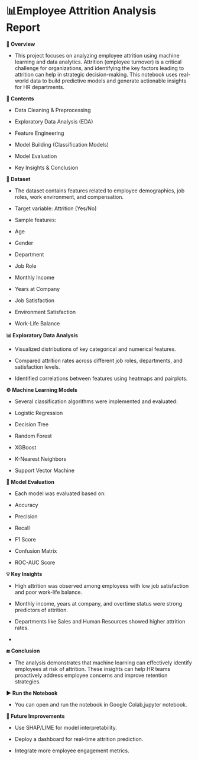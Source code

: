 # 📊Employee Attrition Analysis Report

**📝 Overview**
* This project focuses on analyzing employee attrition using machine learning and data analytics. Attrition (employee turnover) is a critical challenge for organizations, and identifying the key factors leading to attrition can help in strategic decision-making. This notebook uses real-world data to build predictive models and generate actionable insights for HR departments.

**📂 Contents**
* Data Cleaning & Preprocessing

* Exploratory Data Analysis (EDA)

* Feature Engineering

* Model Building (Classification Models)

* Model Evaluation

* Key Insights & Conclusion
  

**📁 Dataset**
* The dataset contains features related to employee demographics, job roles, work environment, and compensation.

* Target variable: Attrition (Yes/No)

* Sample features:

* Age

* Gender

* Department

* Job Role

* Monthly Income

* Years at Company

* Job Satisfaction

* Environment Satisfaction

* Work-Life Balance
  

**📊 Exploratory Data Analysis**
* Visualized distributions of key categorical and numerical features.

* Compared attrition rates across different job roles, departments, and satisfaction levels.

* Identified correlations between features using heatmaps and pairplots.
  

**⚙️ Machine Learning Models**
* Several classification algorithms were implemented and evaluated:

* Logistic Regression

* Decision Tree

* Random Forest

* XGBoost

* K-Nearest Neighbors

* Support Vector Machine


**🧪 Model Evaluation**
* Each model was evaluated based on:

* Accuracy

* Precision

* Recall

* F1 Score

* Confusion Matrix

* ROC-AUC Score



**💡 Key Insights**
* High attrition was observed among employees with low job satisfaction and poor work-life balance.

* Monthly income, years at company, and overtime status were strong predictors of attrition.

* Departments like Sales and Human Resources showed higher attrition rates.
* 

**🔚 Conclusion**
* The analysis demonstrates that machine learning can effectively identify employees at risk of attrition. These insights can help HR teams proactively address employee concerns and improve retention strategies.


**▶️ Run the Notebook**
* You can open and run the notebook in Google Colab,jupyter notebook.


**📌 Future Improvements**
* Use SHAP/LIME for model interpretability.

* Deploy a dashboard for real-time attrition prediction.

* Integrate more employee engagement metrics.

